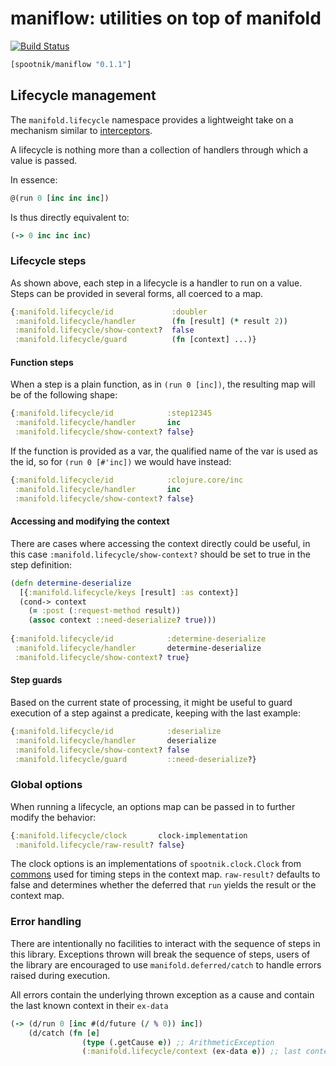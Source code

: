maniflow: utilities on top of manifold
======================================

[![Build Status](https://secure.travis-ci.org/pyr/maniflow.png)](http://travis-ci.org/pyr/maniflow)

```clojure
[spootnik/maniflow "0.1.1"]
```

## Lifecycle management

The `manifold.lifecycle` namespace provides a lightweight take on a
mechanism similar to [interceptors](http://pedestal.io/reference/interceptors).

A lifecycle is nothing more than a collection of handlers through
which a value is passed.

In essence:

```clojure
@(run 0 [inc inc inc])
```

Is thus directly equivalent to:

```clojure
(-> 0 inc inc inc)
```

### Lifecycle steps

As shown above, each step in a lifecycle is a handler to run on a value.
Steps can be provided in several forms, all coerced to a map.

```clojure
{:manifold.lifecycle/id             :doubler
 :manifold.lifecycle/handler        (fn [result] (* result 2))
 :manifold.lifecycle/show-context?  false
 :manifold.lifecycle/guard          (fn [context] ...)}
```

#### Function steps

When a step is a plain function, as in `(run 0 [inc])`, the
resulting map will be of the following shape:

```clojure
{:manifold.lifecycle/id            :step12345
 :manifold.lifecycle/handler       inc
 :manifold.lifecycle/show-context? false}
```

If the function is provided as a var, the qualified name of the var
is used as the id, so for `(run 0 [#'inc])` we would have instead:

```clojure
{:manifold.lifecycle/id            :clojure.core/inc
 :manifold.lifecycle/handler       inc
 :manifold.lifecycle/show-context? false}
```

#### Accessing and modifying the context

There are cases where accessing the context directly could be useful,
in this case `:manifold.lifecycle/show-context?` should be set to true
in the step definition:

```clojure
(defn determine-deserialize
  [{:manifold.lifecycle/keys [result] :as context}]
  (cond-> context
    (= :post (:request-method result))
	(assoc context ::need-deserialize? true)))
	
{:manifold.lifecycle/id            :determine-deserialize
 :manifold.lifecycle/handler       determine-deserialize
 :manifold.lifecycle/show-context? true}
```

#### Step guards

Based on the current state of processing, it might be useful to guard
execution of a step against a predicate, keeping with the last example:

```clojure
{:manifold.lifecycle/id            :deserialize
 :manifold.lifecycle/handler       deserialize
 :manifold.lifecycle/show-context? false
 :manifold.lifecycle/guard         ::need-deserialize?}
```

### Global options

When running a lifecycle, an options map can be passed in to further
modify the behavior:

```clojure
{:manifold.lifecycle/clock       clock-implementation
 :manifold.lifecycle/raw-result? false}
```

The clock options is an implementations of `spootnik.clock.Clock` from
[commons](https://github.com/pyr/commons) used for timing steps in
the context map. `raw-result?` defaults to false and determines whether
the deferred that `run` yields the result or the context map.

### Error handling

There are intentionally no facilities to interact with the sequence of
steps in this library. Exceptions thrown will break the sequence of
steps, users of the library are encouraged to use
`manifold.deferred/catch` to handle errors raised during execution.

All errors contain the underlying thrown exception as a cause and
contain the last known context in their `ex-data`

```clojure
(-> (d/run 0 [inc #(d/future (/ % 0)) inc])
    (d/catch (fn [e]
	            (type (.getCause e)) ;; ArithmeticException
				(:manifold.lifecycle/context (ex-data e)) ;; last context)))
```
